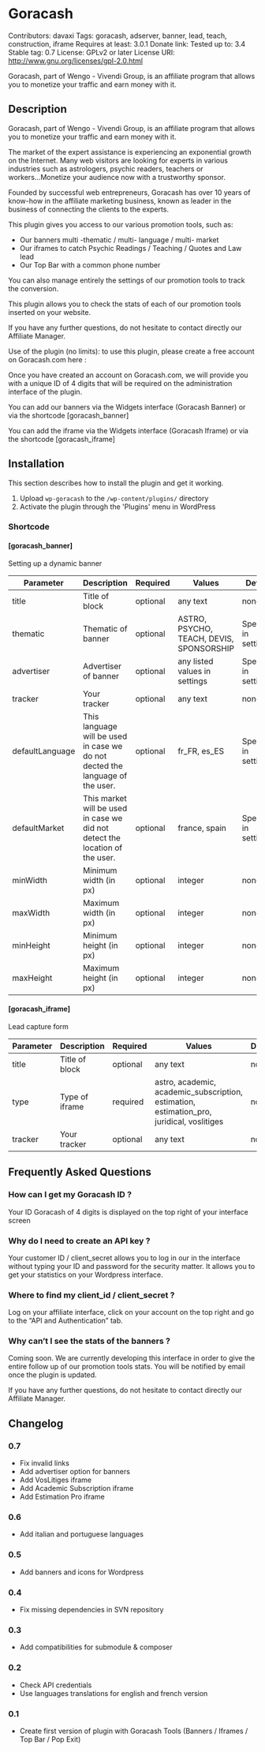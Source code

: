 # Goracash

Contributors: davaxi
Tags: goracash, adserver, banner, lead, teach, construction, iframe
Requires at least: 3.0.1
Donate link:
Tested up to: 3.4
Stable tag: 0.7
License: GPLv2 or later
License URI: http://www.gnu.org/licenses/gpl-2.0.html

Goracash, part of Wengo - Vivendi Group, is an affiliate program that allows you to monetize your traffic and earn money with it.

## Description

Goracash, part of Wengo - Vivendi Group, is an affiliate program that allows you to monetize your traffic and earn money with it.

The market of the expert assistance is experiencing an exponential growth on the Internet. Many web visitors are looking for experts in various industries such as astrologers, psychic readers, teachers or workers...Monetize your audience now with a trustworthy sponsor.

Founded by successful web entrepreneurs, Goracash has over 10 years of know-how in the affiliate marketing business, known as leader in the business of connecting the clients to the experts.

This plugin gives you access to our various promotion tools, such as:
-	Our banners multi -thematic / multi- language / multi- market
-	Our iframes to catch Psychic Readings / Teaching / Quotes and Law lead
-	Our Top Bar with a common phone number

You can also manage entirely the settings of our promotion tools to track the conversion.

This plugin allows you to check the stats of each of our promotion tools inserted on your website.

If you have any further questions, do not hesitate to contact directly our Affiliate Manager.

Use of the plugin (no limits): to use this plugin, please create a free account on Goracash.com here :

Once you have created an account on Goracash.com, we will provide you with a unique ID of 4 digits that will be required on the administration interface of the plugin.

You can add our banners via the Widgets interface (Goracash Banner) or via the shortcode [goracash_banner]

You can add the iframe via the Widgets interface (Goracash Iframe) or via the shortcode [goracash_iframe]

## Installation

This section describes how to install the plugin and get it working.

1. Upload `wp-goracash` to the `/wp-content/plugins/` directory
2. Activate the plugin through the 'Plugins' menu in WordPress

### Shortcode

#### [goracash_banner]

Setting up a dynamic banner

| Parameter       | Description                                                                   | Required | Values                                   | Default               |
| --------------- | ----------------------------------------------------------------------------- | -------- | ---------------------------------------- | --------------------- | 
| title           | Title of block                                                                | optional | any text                                 | none                  |
| thematic        | Thematic of banner                                                            | optional | ASTRO, PSYCHO, TEACH, DEVIS, SPONSORSHIP | Specified in settings |
| advertiser      | Advertiser of banner                                                          | optional | any listed values in settings            | Specified in settings |
| tracker         | Your tracker                                                                  | optional | any text                                 | none                  |
| defaultLanguage | This language will be used in case we do not dected the language of the user. | optional | fr_FR, es_ES                             | Specified in settings |
| defaultMarket   | This market will be used in case we did not detect the location of the user.  | optional | france, spain                            | Specified in settings |
| minWidth        | Minimum width (in px)                                                         | optional | integer                                  | none                  |
| maxWidth        | Maximum width (in px)                                                         | optional | integer                                  | none                  |
| minHeight       | Minimum height (in px)                                                        | optional | integer                                  | none                  |
| maxHeight       | Maximum height (in px)                                                        | optional | integer                                  | none                  |

#### [goracash_iframe]

Lead capture form

| Parameter | Description    | Required | Values                                                                                    | Default |
| --------- | -------------- | -------- | ----------------------------------------------------------------------------------------- | ------- |
| title     | Title of block | optional | any text                                                                                  | none    |
| type      | Type of iframe | required | astro, academic, academic_subscription, estimation, estimation_pro, juridical, voslitiges | none    |
| tracker   | Your tracker   | optional | any text                                                                                  | none    |

## Frequently Asked Questions

### How can I get my Goracash ID ?

Your ID Goracash of 4 digits is displayed on the top right of your interface screen

### Why do I need to create an API key ?

Your customer ID / client_secret allows you to log in our in the interface without typing your ID and password for the security matter. It allows you to get your statistics on your Wordpress interface.

### Where to find my client_id / client_secret ?

Log on your affiliate interface, click on your account on the top right and go to the “API and Authentication” tab.

### Why can’t I see the stats of the banners ?

Coming soon. We are currently developing this interface in order to give the entire follow up of our promotion tools stats. You will be notified by email once the plugin is updated.

If you have any further questions, do not hesitate to contact directly our Affiliate Manager.

## Changelog

### 0.7

* Fix invalid links
* Add advertiser option for banners
* Add VosLitiges iframe
* Add Academic Subscription iframe
* Add Estimation Pro iframe

### 0.6

* Add italian and portuguese languages

### 0.5

* Add banners and icons for Wordpress

### 0.4

* Fix missing dependencies in SVN repository

### 0.3

* Add compatibilities for submodule & composer

### 0.2

* Check API credentials
* Use languages translations for english and french version

### 0.1

* Create first version of plugin with Goracash Tools (Banners / Iframes / Top Bar / Pop Exit)
